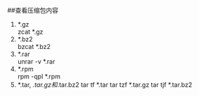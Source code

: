 ##查看压缩包内容
1. *.gz<br/>
	zcat *.gz
2. *.bz2<br/>
	bzcat *.bz2
3. *.rar<br/>
	unrar -v *.rar
4. *.rpm<br/>
	rpm -qpl *.rpm<br/>
5. *.tar, *.tar.gz和*.tar.bz2
	tar tf *.tar
	tar tzf *.tar.gz
	tar tjf *.tar.bz2
